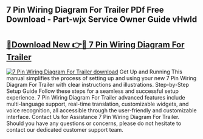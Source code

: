 ## 7 Pin Wiring Diagram For Trailer PDf Free Download - Part-wjx Service Owner Guide vHwld

# <h2><a href="http://dflmqtv.blite.top/?on=7+Pin+Wiring+Diagram+For+Trailer">🔗Download New 👉🔴 7 Pin Wiring Diagram For Trailer</a></h2>

[![7 Pin Wiring Diagram For Trailer download](https://i.imgur.com/lujVjoI.png)](http://dflmqtv.blite.top/?on=7+Pin+Wiring+Diagram+For+Trailer)
Get Up and Running This manual simplifies the process of setting up and using your new 7 Pin Wiring Diagram For Trailer with clear instructions and illustrations. Step-by-Step Setup Guide Follow these steps for a seamless and successful setup experience. 7 Pin Wiring Diagram For Trailer advanced features include multi-language support, real-time translation, customizable widgets, and voice recognition, all accessible through the user-friendly and customizable interface. Contact Us for Assistance 7 Pin Wiring Diagram For Trailer. Should you have any questions or concerns, please do not hesitate to contact our dedicated customer support team.
